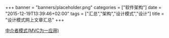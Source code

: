 +++
banner = "banners/placeholder.png"
categories = ["软件架构"]
date = "2015-12-19T13:39:46+02:00"
tags = ["汇总","架构","设计模式","设计"]
title = "设计模式网上文章汇总"
+++


[中介者模式(MVC为一应用)](http://blog.csdn.net/martin_liang/article/details/8969074)




    
